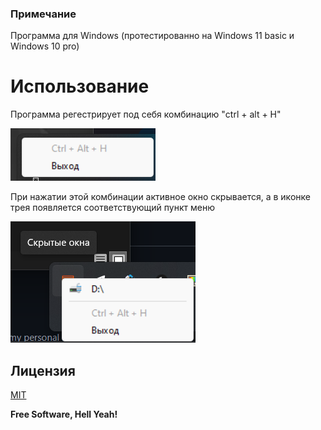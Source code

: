 ### Примечание
Программа для Windows (протестированно на Windows 11 basic и Windows 10 pro)

# Использование
Программа регестрирует под себя комбинацию "ctrl + alt + H" 

![Комбинация](./public/combination.png)

При нажатии этой комбинации активное окно скрывается, а в иконке трея появляется соответствующий пункт меню

![Пример](./public/example.png)


## Лицензия

[MIT](./LICENSE.txt)

**Free Software, Hell Yeah!**
